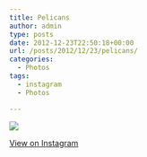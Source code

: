 ```yaml
---
title: Pelicans
author: admin
type: posts
date: 2012-12-23T22:50:18+00:00
url: /posts/2012/12/23/pelicans/
categories:
  - Photos
tags:
  - instagram
  - Photos

---
```

![][1]

<p class="view-instagram">
  <a href="http://instagr.am/p/TmK5sfKlpd/">View on Instagram</a>
</p>

 [1]: http://lobban.org/wordpress//HLIC/dd650a3321590784dc1c39970fe8235d.jpg